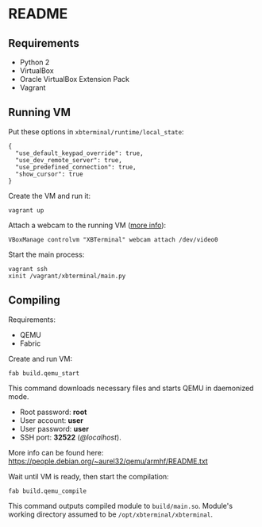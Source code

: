 # README

## Requirements

* Python 2
* VirtualBox
* Oracle VirtualBox Extension Pack
* Vagrant

## Running VM

Put these options in `xbterminal/runtime/local_state`:

```
{
  "use_default_keypad_override": true,
  "use_dev_remote_server": true,
  "use_predefined_connection": true,
  "show_cursor": true
}
```

Create the VM and run it:

```
vagrant up
```

Attach a webcam to the running VM ([more info](http://www.virtualbox.org/manual/ch09.html#idp99569632)):

```
VBoxManage controlvm "XBTerminal" webcam attach /dev/video0
```

Start the main process:

```
vagrant ssh
xinit /vagrant/xbterminal/main.py
```

## Compiling

Requirements:

* QEMU
* Fabric

Create and run VM:

```
fab build.qemu_start
```

This command downloads necessary files and starts QEMU in daemonized mode.

* Root password: **root**
* User account: **user**
* User password: **user**
* SSH port: **32522** (*@localhost*).

More info can be found here: https://people.debian.org/~aurel32/qemu/armhf/README.txt

Wait until VM is ready, then start the compilation:

```
fab build.qemu_compile
```

This command outputs compiled module to `build/main.so`. Module's working directory assumed to be `/opt/xbterminal/xbterminal`.
